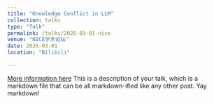 ```yaml
---
title: "Knowledge Conflict in LLM"
collection: talks
type: "Talk"
permalink: /talks/2026-03-01-nice
venue: "NICE学术论坛"
date: 2026-03-01
location: "Bilibili"

---
```

[More information here](https://space.bilibili.com/507524288?spm_id_from=333.337.0.0)
This is a description of your talk, which is a markdown file that can be all markdown-ified like any other post. Yay markdown!
